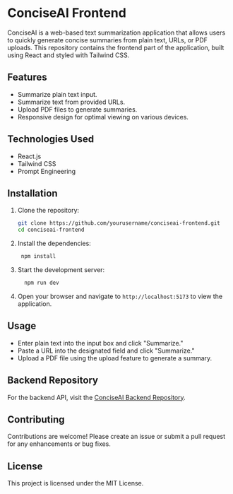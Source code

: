 # ConciseAI Frontend

ConciseAI is a web-based text summarization application that allows users to quickly generate concise summaries from plain text, URLs, or PDF uploads. This repository contains the frontend part of the application, built using React and styled with Tailwind CSS.

## Features

- Summarize plain text input.
- Summarize text from provided URLs.
- Upload PDF files to generate summaries.
- Responsive design for optimal viewing on various devices.

## Technologies Used

- React.js
- Tailwind CSS
- Prompt Engineering

## Installation

1. Clone the repository:
   ```bash
   git clone https://github.com/yourusername/conciseai-frontend.git
   cd conciseai-frontend

2. Install the dependencies:
   ```bash
    npm install

3. Start the development server:
   ```bash
     npm run dev

4. Open your browser and navigate to `http://localhost:5173` to view the application.

## Usage

- Enter plain text into the input box and click "Summarize."
- Paste a URL into the designated field and click "Summarize."
- Upload a PDF file using the upload feature to generate a summary.

## Backend Repository

For the backend API, visit the [ConciseAI Backend Repository](https://github.com/nithintejesh/summarizer-backend).

## Contributing

Contributions are welcome! Please create an issue or submit a pull request for any enhancements or bug fixes.

## License

This project is licensed under the MIT License.

